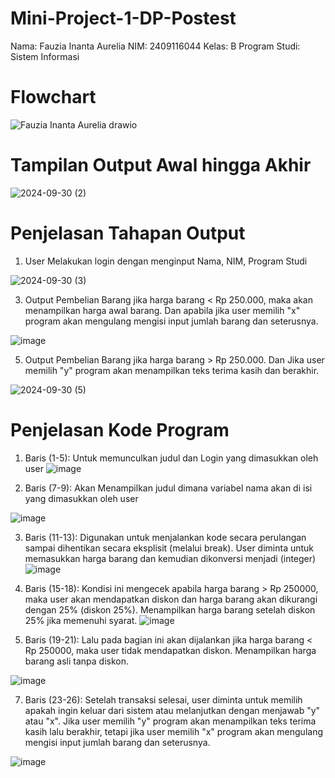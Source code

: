 # Mini-Project-1-DP-Postest
Nama: Fauzia Inanta Aurelia NIM: 2409116044 Kelas: B Program Studi: Sistem Informasi

# Flowchart

![Fauzia Inanta Aurelia drawio](https://github.com/user-attachments/assets/f6fc64c9-8bb5-4af7-bf70-fc4920ebb626)

# Tampilan Output Awal hingga Akhir

![2024-09-30 (2)](https://github.com/user-attachments/assets/d88f4830-c8e2-4ff4-b8b5-de9f742b3d5c)

# Penjelasan Tahapan Output
1. User Melakukan login dengan menginput Nama, NIM, Program Studi
   
![2024-09-30 (3)](https://github.com/user-attachments/assets/d311beb3-a813-493a-858e-6c14add689e0)

3. Output Pembelian Barang jika harga barang < Rp 250.000, maka akan menampilkan harga awal barang. Dan apabila jika user memilih "x" program akan mengulang mengisi input jumlah barang dan seterusnya.
   
![image](https://github.com/user-attachments/assets/ecdab03b-11da-4a1b-9f98-d778dfe93d4c)


5. Output Pembelian Barang jika harga barang > Rp 250.000. Dan Jika user memilih "y" program akan menampilkan teks terima kasih dan berakhir.
   
![2024-09-30 (5)](https://github.com/user-attachments/assets/86330f38-c666-4ed5-b47d-32ec11bb04ce)


# Penjelasan Kode Program
1. Baris (1-5): Untuk memunculkan judul dan Login yang dimasukkan oleh user
![image](https://github.com/user-attachments/assets/80fa8211-3af2-4a7c-ab47-9b064cf6799b)


2. Baris (7-9): Akan Menampilkan judul dimana variabel nama akan di isi yang dimasukkan oleh user
   
![image](https://github.com/user-attachments/assets/c2feb108-0294-42d2-8969-03418d9d9d75)

3. Baris (11-13): Digunakan untuk menjalankan kode secara perulangan sampai dihentikan secara eksplisit (melalui break). User diminta untuk memasukkan harga barang dan kemudian dikonversi menjadi (integer)
![image](https://github.com/user-attachments/assets/c338a7ec-e699-4eb1-bd2f-503c2d7ffdf7)

4. Baris (15-18): Kondisi ini mengecek apabila harga barang > Rp 250000, maka user akan mendapatkan diskon dan harga barang akan dikurangi dengan 25% (diskon 25%). Menampilkan harga barang setelah diskon 25% jika memenuhi syarat.
![image](https://github.com/user-attachments/assets/764d403d-6d43-4646-91dd-c83168539f7d)

5. Baris (19-21): Lalu pada bagian ini akan dijalankan jika harga barang < Rp 250000, maka user tidak mendapatkan diskon. Menampilkan harga barang asli tanpa diskon.
   
![image](https://github.com/user-attachments/assets/94818b6c-bb7f-4832-9537-7ccb2cd5915a)

7. Baris (23-26): Setelah transaksi selesai, user diminta untuk memilih apakah ingin keluar dari sistem atau melanjutkan dengan menjawab "y" atau "x". Jika user memilih "y" program akan menampilkan teks terima kasih lalu berakhir, tetapi jika user memilih "x" program akan mengulang mengisi input jumlah barang dan seterusnya.
   
![image](https://github.com/user-attachments/assets/791f18d0-e253-4fb0-9982-7142b84d26b3)

